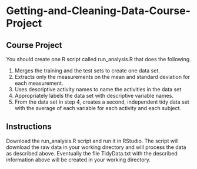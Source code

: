 # Getting-and-Cleaning-Data-Course-Project

## Course Project
You should create one R script called run_analysis.R that does the following.
1.	Merges the training and the test sets to create one data set.
2.	Extracts only the measurements on the mean and standard deviation for each measurement.
3.	Uses descriptive activity names to name the activities in the data set
4.	Appropriately labels the data set with descriptive variable names.
5.	From the data set in step 4, creates a second, independent tidy data set with the average of each variable for each activity and each subject.

## Instructions
Download the run_analysis.R script and run it in RStudio.
The script will download the raw data in your working directory and will process the data as described above.
Eventually the file TidyData.txt with the described information above will be created in your working directory.


